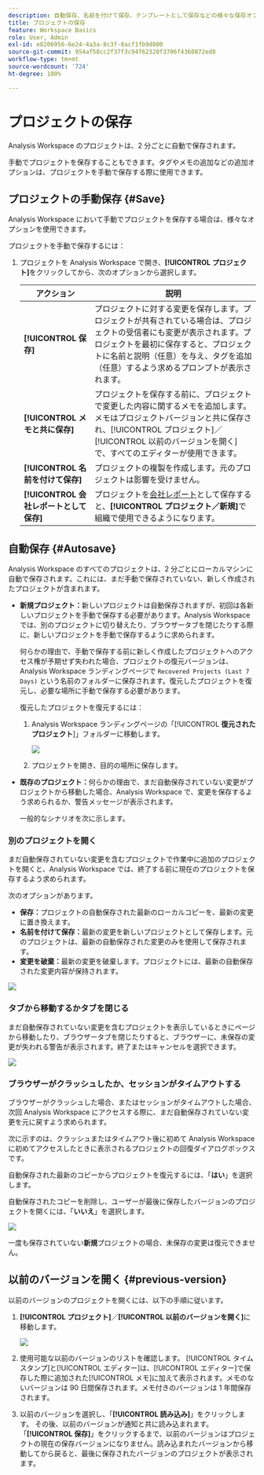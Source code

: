 ```yaml
---
description: 自動保存、名前を付けて保存、テンプレートとして保存などの様々な保存オプションおよび以前のバージョンの開き方について説明します。
title: プロジェクトの保存
feature: Workspace Basics
role: User, Admin
exl-id: e8206956-6e24-4a3a-8c3f-8acf1fb9d800
source-git-commit: 954af58cc2f37f3c94f62320f3706f4360872ed8
workflow-type: tm+mt
source-wordcount: '724'
ht-degree: 100%

---
```


# プロジェクトの保存

Analysis Workspace のプロジェクトは、2 分ごとに自動で保存されます。

手動でプロジェクトを保存することもできます。タグやメモの追加などの追加オプションは、プロジェクトを手動で保存する際に使用できます。

## プロジェクトの手動保存 {#Save}

Analysis Workspace において手動でプロジェクトを保存する場合は、様々なオプションを使用できます。

プロジェクトを手動で保存するには：

1. プロジェクトを Analysis Workspace で開き、**[!UICONTROL プロジェクト]**&#x200B;をクリックしてから、次のオプションから選択します。

   | アクション | 説明 |
   |---|---| 
   | **[!UICONTROL 保存]** | プロジェクトに対する変更を保存します。プロジェクトが共有されている場合は、プロジェクトの受信者にも変更が表示されます。プロジェクトを最初に保存すると、プロジェクトに名前と説明（任意）を与え、タグを追加（任意）するよう求めるプロンプトが表示されます。 |
   | **[!UICONTROL メモと共に保存]** | プロジェクトを保存する前に、プロジェクトで変更した内容に関するメモを追加します。メモはプロジェクトバージョンと共に保存され、[!UICONTROL プロジェクト]／[!UICONTROL 以前のバージョンを開く]で、すべてのエディターが使用できます。 |
   | **[!UICONTROL 名前を付けて保存]** | プロジェクトの複製を作成します。元のプロジェクトは影響を受けません。 |
   | **[!UICONTROL 会社レポートとして保存]** | プロジェクトを[会社レポート](/help/analyze/analysis-workspace/reports/create-company-reports.md)として保存すると、**[!UICONTROL プロジェクト／新規]**&#x200B;で組織で使用できるようになります。 |

## 自動保存 {#Autosave}

Analysis Workspace のすべてのプロジェクトは、2 分ごとにローカルマシンに自動で保存されます。これには、まだ手動で保存されていない、新しく作成されたプロジェクトが含まれます。

* **新規プロジェクト：**&#x200B;新しいプロジェクトは自動保存されますが、初回は各新しいプロジェクトを手動で保存する必要があります。Analysis Workspace では、別のプロジェクトに切り替えたり、ブラウザータブを閉じたりする際に、新しいプロジェクトを手動で保存するように求められます。

  何らかの理由で、手動で保存する前に新しく作成したプロジェクトへのアクセス権が予期せず失われた場合、プロジェクトの復元バージョンは、Analysis Workspace ランディングページで `Recovered Projects (Last 7 Days)` という名前のフォルダーに保存されます。復元したプロジェクトを復元し、必要な場所に手動で保存する必要があります。

  復元したプロジェクトを復元するには：

   1. Analysis Workspace ランディングページの「[!UICONTROL **復元されたプロジェクト**]」フォルダーに移動します。

      ![](assets/recovered-folder.png)

   1. プロジェクトを開き、目的の場所に保存します。

* **既存のプロジェクト：**&#x200B;何らかの理由で、まだ自動保存されていない変更がプロジェクトから移動した場合、Analysis Workspace で、変更を保存するよう求められるか、警告メッセージが表示されます。

  一般的なシナリオを次に示します。

### 別のプロジェクトを開く

まだ自動保存されていない変更を含むプロジェクトで作業中に追加のプロジェクトを開くと、Analysis Workspace では、終了する前に現在のプロジェクトを保存するよう求められます。

次のオプションがあります。

* **保存：**&#x200B;プロジェクトの自動保存された最新のローカルコピーを、最新の変更に置き換えます。
* **名前を付けて保存：**&#x200B;最新の変更を新しいプロジェクトとして保存します。元のプロジェクトは、最新の自動保存された変更のみを使用して保存されます。
* **変更を破棄：**&#x200B;最新の変更を破棄します。プロジェクトには、最新の自動保存された変更内容が保持されます。

![](assets/existing-save.png)

### タブから移動するかタブを閉じる

まだ自動保存されていない変更を含むプロジェクトを表示しているときにページから移動したり、ブラウザータブを閉じたりすると、ブラウザーに、未保存の変更が失われる警告が表示されます。終了またはキャンセルを選択できます。

![](assets/browser-image.png)

### ブラウザーがクラッシュしたか、セッションがタイムアウトする

ブラウザーがクラッシュした場合、またはセッションがタイムアウトした場合、次回 Analysis Workspace にアクセスする際に、まだ自動保存されていない変更を元に戻すよう求められます。

次に示すのは、クラッシュまたはタイムアウト後に初めて Analysis Workspace に初めてアクセスしたときに表示されるプロジェクトの回復ダイアログボックスです。

自動保存された最新のコピーからプロジェクトを復元するには、「**はい**」を選択します。

自動保存されたコピーを削除し、ユーザーが最後に保存したバージョンのプロジェクトを開くには、「**いいえ**」を選択します。

![](assets/project-recovery.png)

一度も保存されていない&#x200B;**新規**&#x200B;プロジェクトの場合、未保存の変更は復元できません。

## 以前のバージョンを開く {#previous-version}

以前のバージョンのプロジェクトを開くには、以下の手順に従います。

1. **[!UICONTROL プロジェクト]**／**[!UICONTROL 以前のバージョンを開く]**&#x200B;に移動します。

   ![](assets/previous-versions.png)

1. 使用可能な以前のバージョンのリストを確認します。
   [!UICONTROL タイムスタンプ]と[!UICONTROL エディター]は、[!UICONTROL エディター]で保存した際に追加された[!UICONTROL メモ]に加えて表示されます。メモのないバージョンは 90 日間保存されます。メモ付きのバージョンは 1 年間保存されます。
1. 以前のバージョンを選択し、「**[!UICONTROL 読み込み]**」をクリックします。
その後、以前のバージョンが通知と共に読み込まれます。「**[!UICONTROL 保存]**」をクリックするまで、以前のバージョンはプロジェクトの現在の保存バージョンになりません。読み込まれたバージョンから移動してから戻ると、最後に保存されたバージョンのプロジェクトが表示されます。
